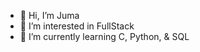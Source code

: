 - 👋 Hi, I’m Juma
- 👀 I’m interested in FullStack
- 🌱 I’m currently learning C, Python, & SQL


<!---
omunga/omunga is a ✨ special ✨ repository because its `README.md` (this file) appears on your GitHub profile.
You can click the Preview link to take a look at your changes.
--->
